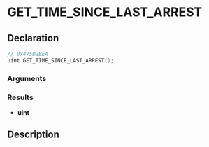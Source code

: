 # GET_TIME_SINCE_LAST_ARREST

## Declaration
```cpp
// 0x475D2BEA
uint GET_TIME_SINCE_LAST_ARREST();
```

### Arguments

### Results
- **uint**

## Description

